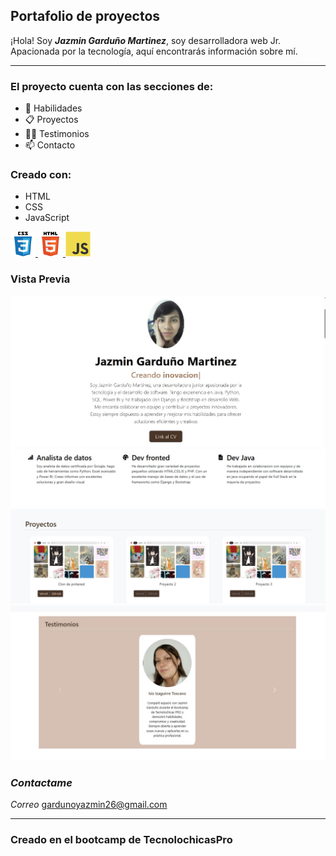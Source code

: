 ## Portafolio de proyectos

¡Hola! Soy ***Jazmin Garduño Martinez***, soy desarrolladora web Jr. Apacionada por la tecnología, aquí encontrarás información sobre mí.

______
### El proyecto cuenta con las secciones de:

- 💪 Habilidades 
- 📋 Proyectos
- 🙎‍♂️ Testimonios
- 📫 Contacto

### Creado con:
- HTML
- CSS
- JavaScript

<a href="https://www.w3schools.com/css/" target="_blank"> <img src="https://raw.githubusercontent.com/devicons/devicon/master/icons/css3/css3-original-wordmark.svg" alt="css3" width="40" height="40"/> </a>
<a href="https://www.w3.org/html/" target="_blank"> <img src="https://raw.githubusercontent.com/devicons/devicon/master/icons/html5/html5-original-wordmark.svg" alt="html5" width="40" height="40"/> </a>
<a href="https://developer.mozilla.org/en-US/docs/Web/JavaScript" target="_blank"> <img src="https://raw.githubusercontent.com/devicons/devicon/master/icons/javascript/javascript-original.svg" alt="javascript" width="40" height="40"/> </a>

  
### Vista Previa
![Proyecto](/assets/Presentacion1.jpg)
![Proyecto](/assets/Presentacion2.jpg)
![Proyecto](assets/Presentacion3.jpg)

### *Contactame*
*Correo*
[gardunoyazmin26@gmail.com](mailto:gardunoyazmin26@gmail.com)

________

### Creado en el bootcamp de TecnolochicasPro 

